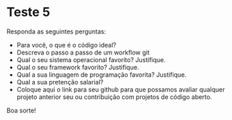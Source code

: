 # Teste 5

Responda as seguintes perguntas:

+ Para você, o que é o código ideal?
+ Descreva o passo a passo de um workflow git
+ Qual o seu sistema operacional favorito? Justifique.
+ Qual o seu framework favorito? Justifique.
+ Qual a sua linguagem de programação favorita? Justifique.
+ Qual a sua pretenção salarial?
+ Coloque aqui o link para seu github para que possamos avaliar qualquer projeto anterior seu ou contribuição com projetos de código aberto.

Boa sorte!
